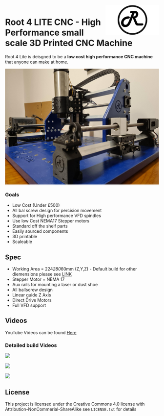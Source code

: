 <img align="right" width=175 src="https://raw.githubusercontent.com/RootCNC/Root_4_Lite/main/Media/R_Logo.png" />

# Root 4 LITE CNC - High Performance small scale 3D Printed CNC Machine 

Root 4 Lite is deisgned to be a **low cost high performance CNC machine** that anyone can make at home.

<img align="center" width=600 src="https://raw.githubusercontent.com/RootCNC/Root_4_Lite/main/Media/Root_4_Lite.jpg" />

### Goals
- Low Cost (Under £500)
- All bal screw design for percision movement
- Support for High performance VFD spindles
- Use low Cost NEMA17 Stepper motors
- Standard off the shelf parts
- Easily sourced components
- 3D printable
- Scaleable

## Spec
- Working Area = 224*280*60mm (Z,Y,Z) - Default build for other diemensions please see [LINK](https://github.com/RootCNC/Root_4_Lite/blob/main/Working%20Area.xlsx)
- Stepper Motor = NEMA 17 
- Aux rails for mounting a laser or dust shoe
- All ballscrew design
- Linear guide Z Axis
- Direct Drive Motors
- Full VFD support

## Videos

YouTube Videos can be found [Here](https://www.youtube.com/sailorpete12)

### Detailed build Videos

[![](http://img.youtube.com/vi/DjvXqU2bEzY/0.jpg)](http://www.youtube.com/watch?v=DjvXqU2bEzY "")

[![](http://img.youtube.com/vi/-5PmiW85Cyw/0.jpg)](http://www.youtube.com/watch?v=-5PmiW85Cyw "")

[![](http://img.youtube.com/vi/_y3V89cwmr8/0.jpg)](http://www.youtube.com/watch?v=_y3V89cwmr8 "")

## License

This project is licensed under the Creative Commons 4.0 license with 
Attribution-NonCommerial-ShareAlike see `LICENSE.txt` for details

